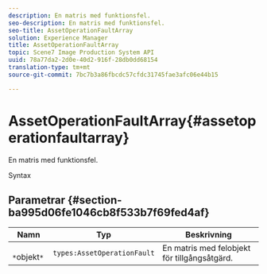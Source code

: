 ```yaml
---
description: En matris med funktionsfel.
seo-description: En matris med funktionsfel.
seo-title: AssetOperationFaultArray
solution: Experience Manager
title: AssetOperationFaultArray
topic: Scene7 Image Production System API
uuid: 78a77da2-2d0e-40d2-916f-28db0dd68154
translation-type: tm+mt
source-git-commit: 7bc7b3a86fbcdc57cfdc31745fae3afc06e44b15

---
```



# AssetOperationFaultArray{#assetoperationfaultarray}

En matris med funktionsfel.

Syntax

## Parametrar {#section-ba995d06fe1046cb8f533b7f69fed4af}

| Namn | Typ | Beskrivning |
|---|---|---|
| ` *`objekt`*` | `types:AssetOperationFault` | En matris med felobjekt för tillgångsåtgärd. |

